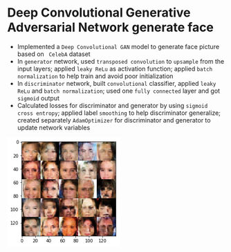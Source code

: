 # Deep Convolutional Generative Adversarial Network generate face

+ Implemented a `Deep Convolutional GAN` model to generate face picture based on ` CelebA` dataset
+ In `generator` network, used `transposed convolution` to `upsample` from the input layers; applied `leaky ReLu` as activation function; applied `batch normalization` to help train and avoid poor initialization
+ In `discriminator` network, built `convolutional` classifier, applied `leaky ReLu` and `batch normalization`; used one `fully connected` layer and got `sigmoid` output
+ Calculated losses for discriminator and generator by using `sigmoid cross entropy`; applied label `smoothing` to help discriminator generalize; created separately `AdamOptimizer` for discriminator and generator to update network variables 

![DCGAN](./demo.png)